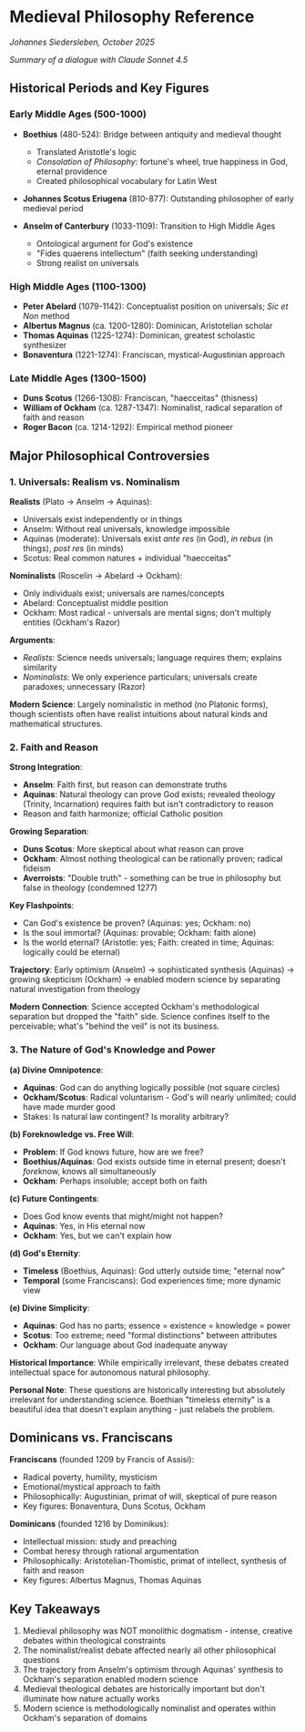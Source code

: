 

# Medieval Philosophy Reference

*Johannes Siedersleben, October 2025*

*Summary of a dialogue with Claude Sonnet 4.5*

## Historical Periods and Key Figures


### Early Middle Ages (500-1000)
- **Boethius** (480-524): Bridge between antiquity and medieval thought
  - Translated Aristotle's logic
  - *Consolation of Philosophy*: fortune's wheel, true happiness in God, eternal providence
  - Created philosophical vocabulary for Latin West
  
- **Johannes Scotus Eriugena** (810-877): Outstanding philosopher of early medieval period

- **Anselm of Canterbury** (1033-1109): Transition to High Middle Ages
  - Ontological argument for God's existence
  - "Fides quaerens intellectum" (faith seeking understanding)
  - Strong realist on universals

### High Middle Ages (1100-1300)
- **Peter Abelard** (1079-1142): Conceptualist position on universals; *Sic et Non* method
- **Albertus Magnus** (ca. 1200-1280): Dominican, Aristotelian scholar
- **Thomas Aquinas** (1225-1274): Dominican, greatest scholastic synthesizer
- **Bonaventura** (1221-1274): Franciscan, mystical-Augustinian approach

### Late Middle Ages (1300-1500)
- **Duns Scotus** (1266-1308): Franciscan, "haecceitas" (thisness)
- **William of Ockham** (ca. 1287-1347): Nominalist, radical separation of faith and reason
- **Roger Bacon** (ca. 1214-1292): Empirical method pioneer

## Major Philosophical Controversies

### 1. Universals: Realism vs. Nominalism

**Realists** (Plato → Anselm → Aquinas):
- Universals exist independently or in things
- Anselm: Without real universals, knowledge impossible
- Aquinas (moderate): Universals exist *ante res* (in God), *in rebus* (in things), *post res* (in minds)
- Scotus: Real common natures + individual "haecceitas"

**Nominalists** (Roscelin → Abelard → Ockham):
- Only individuals exist; universals are names/concepts
- Abelard: Conceptualist middle position
- Ockham: Most radical - universals are mental signs; don't multiply entities (Ockham's Razor)

**Arguments**:
- *Realists*: Science needs universals; language requires them; explains similarity
- *Nominalists*: We only experience particulars; universals create paradoxes; unnecessary (Razor)

**Modern Science**: Largely nominalistic in method (no Platonic forms), though scientists often have realist intuitions about natural kinds and mathematical structures.

### 2. Faith and Reason

**Strong Integration**:
- **Anselm**: Faith first, but reason can demonstrate truths
- **Aquinas**: Natural theology can prove God exists; revealed theology (Trinity, Incarnation) requires faith but isn't contradictory to reason
- Reason and faith harmonize; official Catholic position

**Growing Separation**:
- **Duns Scotus**: More skeptical about what reason can prove
- **Ockham**: Almost nothing theological can be rationally proven; radical fideism
- **Averroists**: "Double truth" - something can be true in philosophy but false in theology (condemned 1277)

**Key Flashpoints**:
- Can God's existence be proven? (Aquinas: yes; Ockham: no)
- Is the soul immortal? (Aquinas: provable; Ockham: faith alone)
- Is the world eternal? (Aristotle: yes; Faith: created in time; Aquinas: logically could be eternal)

**Trajectory**: Early optimism (Anselm) → sophisticated synthesis (Aquinas) → growing skepticism (Ockham) → enabled modern science by separating natural investigation from theology

**Modern Connection**: Science accepted Ockham's methodological separation but dropped the "faith" side. Science confines itself to the perceivable; what's "behind the veil" is not its business.

### 3. The Nature of God's Knowledge and Power

**(a) Divine Omnipotence**:
- **Aquinas**: God can do anything logically possible (not square circles)
- **Ockham/Scotus**: Radical voluntarism - God's will nearly unlimited; could have made murder good
- Stakes: Is natural law contingent? Is morality arbitrary?

**(b) Foreknowledge vs. Free Will**:
- **Problem**: If God knows future, how are we free?
- **Boethius/Aquinas**: God exists outside time in eternal present; doesn't *fore*know, knows all simultaneously
- **Ockham**: Perhaps insoluble; accept both on faith

**(c) Future Contingents**:
- Does God know events that might/might not happen?
- **Aquinas**: Yes, in His eternal now
- **Ockham**: Yes, but we can't explain how

**(d) God's Eternity**:
- **Timeless** (Boethius, Aquinas): God utterly outside time; "eternal now"
- **Temporal** (some Franciscans): God experiences time; more dynamic view

**(e) Divine Simplicity**:
- **Aquinas**: God has no parts; essence = existence = knowledge = power
- **Scotus**: Too extreme; need "formal distinctions" between attributes
- **Ockham**: Our language about God inadequate anyway

**Historical Importance**: While empirically irrelevant, these debates created intellectual space for autonomous natural philosophy.

**Personal Note**: These questions are historically interesting but absolutely irrelevant for understanding science. Boethian "timeless eternity" is a beautiful idea that doesn't explain anything - just relabels the problem.

## Dominicans vs. Franciscans

**Franciscans** (founded 1209 by Francis of Assisi):
- Radical poverty, humility, mysticism
- Emotional/mystical approach to faith
- Philosophically: Augustinian, primat of will, skeptical of pure reason
- Key figures: Bonaventura, Duns Scotus, Ockham

**Dominicans** (founded 1216 by Dominikus):
- Intellectual mission: study and preaching
- Combat heresy through rational argumentation
- Philosophically: Aristotelian-Thomistic, primat of intellect, synthesis of faith and reason
- Key figures: Albertus Magnus, Thomas Aquinas

## Key Takeaways

1. Medieval philosophy was NOT monolithic dogmatism - intense, creative debates within theological constraints
2. The nominalist/realist debate affected nearly all other philosophical questions
3. The trajectory from Anselm's optimism through Aquinas' synthesis to Ockham's separation enabled modern science
4. Medieval theological debates are historically important but don't illuminate how nature actually works
5. Modern science is methodologically nominalist and operates within Ockham's separation of domains

